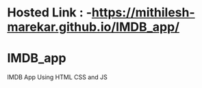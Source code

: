 # Hosted Link : -https://mithilesh-marekar.github.io/IMDB_app/

# IMDB_app
IMDB App Using HTML CSS and JS
